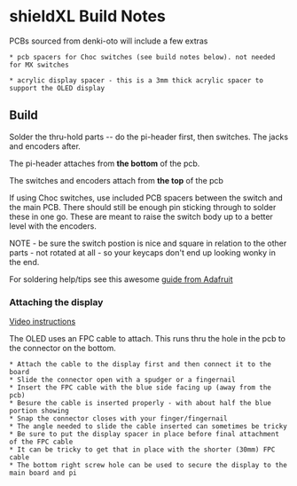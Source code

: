 # shieldXL Build Notes

PCBs sourced from denki-oto will include a few extras  

	* pcb spacers for Choc switches (see build notes below). not needed for MX switches  

	* acrylic display spacer - this is a 3mm thick acrylic spacer to support the OLED display
	
	
## Build

Solder the thru-hold parts -- do the pi-header first, then switches. The jacks and encoders after.  

The pi-header attaches from __the bottom__ of the pcb.

The switches and encoders attach from __the top__ of the pcb

If using Choc switches, use included PCB spacers between the switch and the main PCB. There should still be enough pin sticking through to solder these in one go. These are meant to raise the switch body up to a better level with the encoders.  

NOTE - be sure the switch postion is nice and square in relation to the other parts - not rotated at all - so your keycaps don't end up looking wonky in the end.  

For soldering help/tips see this awesome [guide from Adafruit](https://learn.adafruit.com/adafruit-guide-excellent-soldering/common-problems)  


### Attaching the display

[Video instructions](https://youtu.be/nq_Z90EFWEE)   

The OLED uses an FPC cable to attach. This runs thru the hole in the pcb to the connector on the bottom. 

	* Attach the cable to the display first and then connect it to the board   
	* Slide the connector open with a spudger or a fingernail  
	* Insert the FPC cable with the blue side facing up (away from the pcb)  
	* Besure the cable is inserted properly - with about half the blue portion showing  
	* Snap the connector closes with your finger/fingernail  
	* The angle needed to slide the cable inserted can sometimes be tricky  
	* Be sure to put the display spacer in place before final attachment of the FPC cable  
	* It can be tricky to get that in place with the shorter (30mm) FPC cable
	* The bottom right screw hole can be used to secure the display to the main board and pi  
	